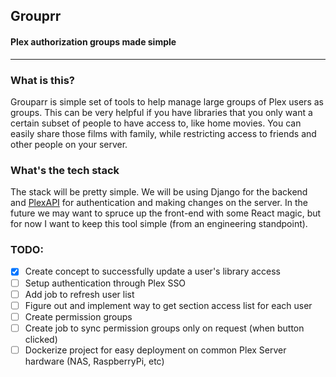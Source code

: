 ## Grouprr
#### Plex authorization groups made simple
----------------------------------------

### What is this?

Grouparr is simple set of tools to help manage large groups of Plex users as groups. This can be very helpful if you have libraries that you only want a certain subset of people to have access to, like home movies. You can easily share those films with family, while restricting access to friends and other people on your server.

### What's the tech stack

The stack will be pretty simple. We will be using Django for the backend and [PlexAPI](https://pypi.org/project/PlexAPI/) for authentication and making changes on the server. In the future we may want to spruce up the front-end with some React magic, but for now I want to keep this tool simple (from an engineering standpoint).

### TODO:
- [X] Create concept to successfully update a user's library access
- [ ] Setup authentication through Plex SSO
- [ ] Add job to refresh user list
- [ ] Figure out and implement way to get section access list for each user
- [ ] Create permission groups
- [ ] Create job to sync permission groups only on request (when button clicked)
- [ ] Dockerize project for easy deployment on common Plex Server hardware (NAS, RaspberryPi, etc)